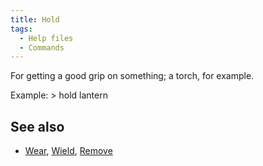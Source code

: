 ```yaml
---
title: Hold
tags:
  - Help files
  - Commands
---
```

For getting a good grip on something; a torch, for example.

Example: \> hold lantern

## See also

- [Wear](Wear "wikilink"), [Wield](Wield "wikilink"),
  [Remove](Remove "wikilink")
